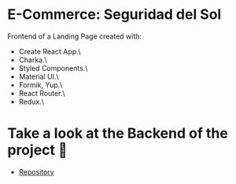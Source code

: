# E-Commerce: Seguridad del Sol

Frontend of a Landing Page created with:

- Create React App.\
- Charka.\
- Styled Components.\
- Material UI.\
- Formik, Yup.\
- React Router.\
- Redux.\

# Take a look at the Backend of the project 👀

- [Repository](https://github.com/santiimadariaga/express-db-sds)
